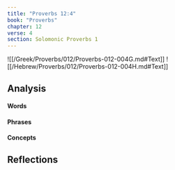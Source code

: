 ```yaml
---
title: "Proverbs 12:4"
book: "Proverbs"
chapter: 12
verse: 4
section: Solomonic Proverbs 1
---
```

![[/Greek/Proverbs/012/Proverbs-012-004G.md#Text]]
![[/Hebrew/Proverbs/012/Proverbs-012-004H.md#Text]]

## Analysis

#### Words

#### Phrases

#### Concepts

## Reflections

